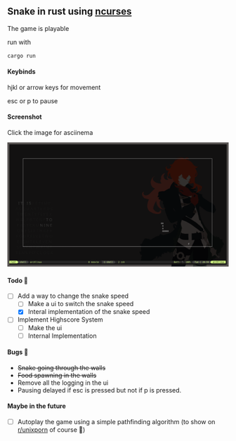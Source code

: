 ## Snake in rust using [ncurses](https://docs.rs/ncurses)

The game is playable

run with

```bash
cargo run
```

#### Keybinds

hjkl or arrow keys for movement

esc or p to pause

#### Screenshot

Click the image for asciinema

[<img src="images/screenshot.png" width="650" />](https://asciinema.org/a/PtMG7dghPAEZ7tNgx70sKplKq?autoplay=1)

#### Todo :construction:

- [ ] Add a way to change the snake speed
  - [ ] Make a ui to switch the snake speed
  - [x] Interal implementation of the snake speed
- [ ] Implement Highscore System
  - [ ] Make the ui
  - [ ] Internal Implementation

#### Bugs :bug:

- ~~Snake going through the walls~~
- ~~Food spawning in the walls~~
- Remove all the logging in the ui
- Pausing delayed if esc is pressed but not if p is pressed.

#### Maybe in the future

- [ ] Autoplay the game using a simple pathfinding algorithm (to show on [r/unixporn](https://reddit.com/r/unixporn) of course :clown_face:)
